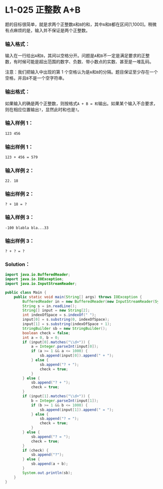 # L1-025 正整数 A+B

题的目标很简单，就是求两个正整数`A`和`B`的和，其中`A`和`B`都在区间[1,1000]。稍微有点麻烦的是，输入并不保证是两个正整数。

### 输入格式：

输入在一行给出`A`和`B`，其间以空格分开。问题是`A`和`B`不一定是满足要求的正整数，有时候可能是超出范围的数字、负数、带小数点的实数、甚至是一堆乱码。

注意：我们把输入中出现的第 1 个空格认为是`A`和`B`的分隔。题目保证至少存在一个空格，并且`B`不是一个空字符串。

### 输出格式：

如果输入的确是两个正整数，则按格式`A + B = 和`输出。如果某个输入不合要求，则在相应位置输出`?`，显然此时和也是`?`。

### 输入样例 1：

```tex
123 456
```

### 输出样例 1：

```tex
123 + 456 = 579
```

### 输入样例 2：

```
22. 18
```

### 输出样例 2：

```
? + 18 = ?
```

### 输入样例 3：

```
-100 blabla bla...33
```

### 输出样例 3：

```
? + ? = ?
```

### Solution：

```java
import java.io.BufferedReader;
import java.io.IOException;
import java.io.InputStreamReader;

public class Main {
    public static void main(String[] args) throws IOException {
        BufferedReader in = new BufferedReader(new InputStreamReader(System.in));
        String s = in.readLine();
        String[] input = new String[2];
        int indexOfSpace = s.indexOf(" ");
        input[0] = s.substring(0, indexOfSpace);
        input[1] = s.substring(indexOfSpace + 1);
        StringBuilder sb = new StringBuilder();
        boolean check = false;
        int a = 0, b = 0;
        if (input[0].matches("\\d+")) {
            a = Integer.parseInt(input[0]);
            if (a >= 1 && a <= 1000) {
                sb.append(input[0]).append(" + ");
            } else {
                sb.append("? + ");
                check = true;
            }
        } else {
            sb.append("? + ");
            check = true;
        }
        if (input[1].matches("\\d+")) {
            b = Integer.parseInt(input[1]);
            if (b >= 1 && b <= 1000) {
                sb.append(input[1]).append(" = ");
            } else {
                sb.append("? = ");
                check = true;
            }
        } else {
            sb.append("? = ");
            check = true;
        }
        if (check) {
            sb.append("?");
        } else {
            sb.append(a + b);
        }
        System.out.println(sb);
    }
}
```
